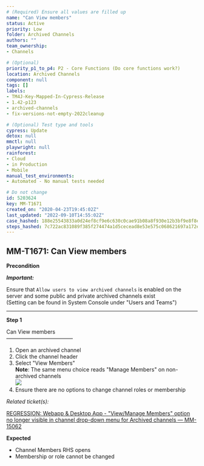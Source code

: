 ```yaml
---
# (Required) Ensure all values are filled up
name: "Can View members"
status: Active
priority: Low
folder: Archived Channels
authors: ""
team_ownership: 
- Channels

# (Optional)
priority_p1_to_p4: P2 - Core Functions (Do core functions work?)
location: Archived Channels
component: null
tags: []
labels: 
- TM4J-Key-Mapped-In-Cypress-Release
- 1.42-p123
- archived-channels
- fix-versions-not-empty-2022cleanup

# (Optional) Test type and tools
cypress: Update
detox: null
mmctl: null
playwright: null
rainforest: 
- Cloud
- in Production
- Mobile
manual_test_environments: 
- Automated - No manual tests needed

# Do not change
id: 5203624
key: MM-T1671
created_on: "2020-04-23T19:45:02Z"
last_updated: "2022-09-10T14:55:02Z"
case_hashed: 188e25543833a0d24ef8cf9e6c630c0cae91b08a8f930e12b3bf9e8f8e51ae7a1f42e4d4b2c126781229d4aa59a21ee2
steps_hashed: 7c722ac831089f385f274474a1d5cecead8e53e575c068621697a172e275d04474de2e14bf5a663b6f3e448a645a9bdf
---
```


<!-- (Auto-generated) Based on frontmatter's "key" and "name" -->

## MM-T1671: Can View members

**Precondition**

_**Important:**_

Ensure that `Allow users to view archived channels` is enabled on the server and some public and private archived channels exist\
(Setting can be found in System Console under "Users and Teams")

---

**Step 1**

Can View members\
–––––––––––––––––––––––––

1. Open an archived channel
2. Click the channel header
3. Select "View Members"\
   **Note**: The same menu choice reads "Manage Members" on non-archived channels\
   ![](https://smartbear-tm4j-prod-us-west-2-attachment-rich-text.s3.us-west-2.amazonaws.com/embedded-f3277290f945470c4add5d21ef3dc7ca7b74388fc7152bfb6b99ae58c66a95a8-1593442129711-1593442129711.png)
4. Ensure there are no options to change channel roles or membership

_Related ticket(s):_

[REGRESSION: Webapp & Desktop App - "View/Manage Members" option no longer visible in channel drop-down menu for Archived channels — MM-15062](https://mattermost.atlassian.net/browse/MM-15062)

**Expected**

- Channel Members RHS opens
- Membership or role cannot be changed
